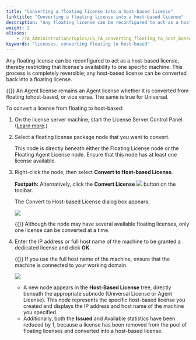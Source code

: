 ```yaml
--- 
title: "Converting a floating license into a host-based license"
linktitle: "Converting a floating license into a host-based license"
description: "Any floating license can be reconfigured to act as a host-based license, thereby restricting that license's availability to one specific machine."
weight: 2
aliases: 
    - /TA_Administration/Topics/LS_TA_converting_floating_to_host_based.html
keywords: "licenses, converting floating to host-based"
---
```


Any floating license can be reconfigured to act as a host-based license, thereby restricting that license's availability to one specific machine. This process is completely reversible; any host-based license can be converted back into a floating license.

{{<remember>}} An Agent license remains an Agent license whether it is converted from floating tohost-based, or vice versa. The same is true for Universal.

To convert a license from floating to host-based:

1.  On the license server machine, start the License Server Control Panel. \([Learn more](/administration-guide/license-server/managing-the-license-server/starting-and-stopping-the-server).\)

2.  Select a floating license package node that you want to convert.

    This node is directly beneath either the Floating License node or the Floating Agent License node. Ensure that this node has at least one license available.

3.  Right-click the node, then select **Convert to Host-based License**.

    **Fastpath:** Alternatively, click the **Convert License** ![](/images/TA_Administration/Images/Convert_license_btn.png) button on the toolbar.

    The Convert to Host-based License dialog box appears.

    ![](/images/TA_Administration/Images/licenseserver_17.png)

    {{<note>}} Although the node may have several available floating licenses, only one license can be converted at a time.

4.  Enter the IP address or full host name of the machine to be granted a dedicated license and click **OK**.

    {{<note>}} If you use the full host name of the machine, ensure that the machine is connected to your working domain.

    ![](/images/TA_Administration/Images/licenseserver_18.png)

    -   A new node appears in the **Host-Based License** tree, directly beneath the appropriate subnode \(Universal License or Agent License\). This node represents the specific host-based license you created and displays the IP address and host name of the machine you specified.
    -   Additionally, both the **Issued** and Available statistics have been reduced by 1, because a license has been removed from the pool of floating licenses and converted into a host-based license.




